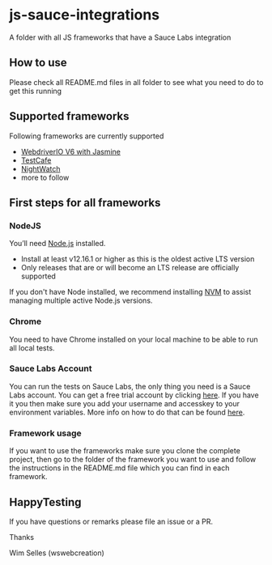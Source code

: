 # js-sauce-integrations
A folder with all JS frameworks that have a Sauce Labs integration

## How to use
Please check all README.md files in all folder to see what you need to do to get this running

## Supported frameworks
Following frameworks are currently supported

- [WebdriverIO V6 with Jasmine](./webdriverio-v6)
- [TestCafe](./testcafe)
- [NightWatch](./nightwatch)
- more to follow

## First steps for all frameworks
### NodeJS
You’ll need [Node.js](http://nodejs.org) installed.

- Install at least v12.16.1 or higher as this is the oldest active LTS version
- Only releases that are or will become an LTS release are officially supported

If you don't have Node installed, we recommend installing [NVM](https://github.com/creationix/nvm) to assist managing multiple active Node.js versions.

### Chrome
You need to have Chrome installed on your local machine to be able to run all local tests.

### Sauce Labs Account
You can run the tests on Sauce Labs, the only thing you need is a Sauce Labs account. 
You can get a free trial account by clicking [here](https://saucelabs.com/sign-up). 
If you have it you then make sure you add your username and accesskey to your environment variables. 
More info on how to do that can be found [here](https://wiki.saucelabs.com/display/DOCS/Best+Practice%3A+Use+Environment+Variables+for+Authentication+Credentials). 

### Framework usage
If you want to use the frameworks make sure you clone the complete project, then go to the folder of the framework you want to use and follow the instructions in the README.md file which you can find in each framework.

## HappyTesting
If you have questions or remarks please file an issue or a PR.

Thanks

Wim Selles (wswebcreation)
